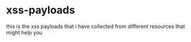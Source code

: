 # xss-payloads
this is the xss payloads that i have collected from different resources that might help you
